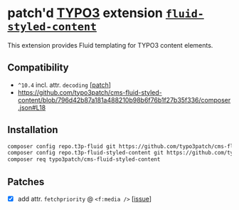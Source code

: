 # patch'd [TYPO3](https://typo3.org) extension [`fluid-styled-content`](https://github.com/TYPO3/typo3/tree/main/typo3/sysext/fluid_styled_content)

This extension provides Fluid templating for TYPO3 content elements.

## Compatibility

* `^10.4` incl. attr. `decoding` [[patch](https://github.com/TYPO3/typo3/commit/c0e99719e17b275a2a85a676ea9ed60c22999476)]
* https://github.com/typo3patch/cms-fluid-styled-content/blob/796d42b87a181a488210b98b6f76b1f27b35f336/composer.json#L18

## Installation

```bash
composer config repo.t3p-fluid git https://github.com/typo3patch/cms-fluid
composer config repo.t3p-fluid-styled-content git https://github.com/typo3patch/cms-fluid-styled-content
composer req typo3patch/cms-fluid-styled-content
```

## Patches

+ [x] add attr. `fetchpriority` @ `<f:media />` [[issue](https://forge.typo3.org/issues/97765)]
